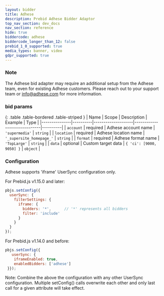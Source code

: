 ```yaml
---
layout: bidder
title: Adhese 
description: Prebid Adhese Bidder Adaptor
top_nav_section: dev_docs
nav_section: reference
hide: true
biddercode: adhese
biddercode_longer_than_12: false
prebid_1_0_supported: true
media_types: banner, video 
gdpr_supported: true
---
```


### Note
The Adhese bid adapter may require an additional setup from the Adhese team, even for existing Adhese customers. Please reach out to your support team or info@adhese.com for more information.
 
### bid params

{: .table .table-bordered .table-striped }
| Name          | Scope    | Description        | Example                      | Type     |
|---------------|----------|--------------------|------------------------------|----------|
| `account`     | required | Adhese account name   | `'supermedia'`            | `string` |
| `location`    | required | Adhese location name  | `'_supersite_homepage_'`  | `string` |
| `format`      | required | Adhese format name    | `'TopLarge'`              | `string` |
| `data`        | optional | Custom target data    | `{ 'ci': [9000, 9050] }` | `object` |

### Configuration

Adhese supports 'iframe' UserSync configuration only. 

For Prebid.js v1.15.0 and later:

```javascript
pbjs.setConfig({
  userSync: {
    filterSettings: {
      iframe: {
        bidders: '*',      // '*' represents all bidders
        filter: 'include'
      }
    }
  }
});
```

For Prebid.js v1.14.0 and before:

```javascript
pbjs.setConfig({
   userSync: {
    iframeEnabled: true,
    enabledBidders: ['adhese']
 }});
```

Note: Combine the above the configuration with any other UserSync configuration. Multiple setConfig() calls overwrite each other and only last call for a given attribute will take effect.

<!-- workaround bug where code blocks at end of a file are incorrectly formatted-->
